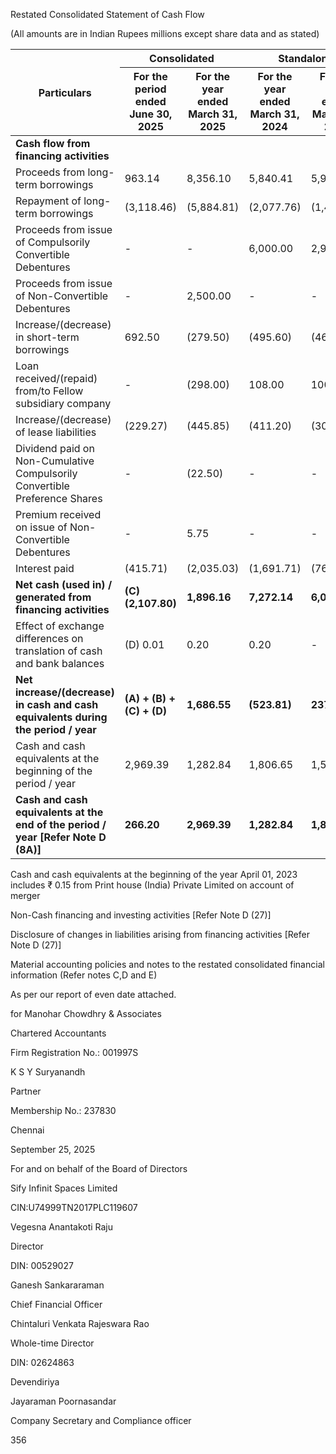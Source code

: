 Restated Consolidated Statement of Cash Flow

(All amounts are in Indian Rupees millions except share data and as stated)

<table><thead><tr><th rowspan="2">Particulars</th><th colspan="2">Consolidated</th><th colspan="2">Standalone</th></tr><tr><th>For the period ended June 30, 2025</th><th>For the year ended March 31, 2025</th><th>For the year ended March 31, 2024</th><th>For the year ended March 31, 2023</th></tr></thead><tbody><tr><td><strong>Cash flow from financing activities</strong></td><td></td><td></td><td></td><td></td></tr><tr><td>Proceeds from long-term borrowings</td><td>963.14</td><td>8,356.10</td><td>5,840.41</td><td>5,936.30</td></tr><tr><td>Repayment of long-term borrowings</td><td>(3,118.46)</td><td>(5,884.81)</td><td>(2,077.76)</td><td>(1,403.91)</td></tr><tr><td>Proceeds from issue of Compulsorily Convertible Debentures</td><td>-</td><td>-</td><td>6,000.00</td><td>2,980.00</td></tr><tr><td>Proceeds from issue of Non-Convertible Debentures</td><td>-</td><td>2,500.00</td><td>-</td><td>-</td></tr><tr><td>Increase/(decrease) in short-term borrowings</td><td>692.50</td><td>(279.50)</td><td>(495.60)</td><td>(464.90)</td></tr><tr><td>Loan received/(repaid) from/to Fellow subsidiary company</td><td>-</td><td>(298.00)</td><td>108.00</td><td>100.00</td></tr><tr><td>Increase/(decrease) of lease liabilities</td><td>(229.27)</td><td>(445.85)</td><td>(411.20)</td><td>(302.00)</td></tr><tr><td>Dividend paid on Non-Cumulative Compulsorily Convertible Preference Shares</td><td>-</td><td>(22.50)</td><td>-</td><td>-</td></tr><tr><td>Premium received on issue of Non-Convertible Debentures</td><td>-</td><td>5.75</td><td>-</td><td>-</td></tr><tr><td>Interest paid</td><td>(415.71)</td><td>(2,035.03)</td><td>(1,691.71)</td><td>(763.73)</td></tr><tr><td><strong>Net cash (used in) / generated from financing activities</strong></td><td><strong>(C) (2,107.80)</strong></td><td><strong>1,896.16</strong></td><td><strong>7,272.14</strong></td><td><strong>6,081.76</strong></td></tr><tr><td>Effect of exchange differences on translation of cash and bank balances</td><td>(D) 0.01</td><td>0.20</td><td>0.20</td><td>-</td></tr><tr><td><strong>Net increase/(decrease) in cash and cash equivalents during the period / year</strong></td><td><strong>(A) + (B) + (C) + (D)</strong></td><td><strong>1,686.55</strong></td><td><strong>(523.81)</strong></td><td><strong>237.42</strong></td></tr><tr><td>Cash and cash equivalents at the beginning of the period / year</td><td>2,969.39</td><td>1,282.84</td><td>1,806.65</td><td>1,569.08</td></tr><tr><td><strong>Cash and cash equivalents at the end of the period / year [Refer Note D (8A)]</strong></td><td><strong>266.20</strong></td><td><strong>2,969.39</strong></td><td><strong>1,282.84</strong></td><td><strong>1,806.50</strong></td></tr></tbody></table>

Cash and cash equivalents at the beginning of the year April 01, 2023 includes ₹ 0.15 from Print house (India) Private Limited on account of merger

Non-Cash financing and investing activities [Refer Note D (27)]

Disclosure of changes in liabilities arising from financing activities [Refer Note D (27)]

Material accounting policies and notes to the restated consolidated financial information (Refer notes C,D and E)

As per our report of even date attached.

for Manohar Chowdhry & Associates

Chartered Accountants

Firm Registration No.: 001997S

K S Y Suryanandh

Partner

Membership No.: 237830

Chennai

September 25, 2025

For and on behalf of the Board of Directors

Sify Infinit Spaces Limited

CIN:U74999TN2017PLC119607

Vegesna Anantakoti Raju

Director

DIN: 00529027

Ganesh Sankararaman

Chief Financial Officer

Chintaluri Venkata Rajeswara Rao

Whole-time Director

DIN: 02624863

Devendiriya

Jayaraman Poornasandar

Company Secretary and
Compliance officer

356